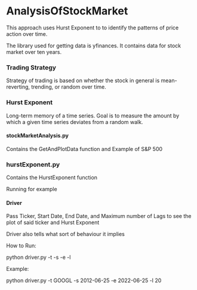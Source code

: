 # AnalysisOfStockMarket

This approach uses Hurst Exponent to to identify the patterns of price action over time. 

The library used for getting data is yfinances. It contains data for stock market over ten years.


### Trading Strategy
Strategy of trading is based on whether the stock in general is mean-reverting, trending, or random over time. 

### Hurst Exponent
Long-term memory of a time series. 
Goal is to measure the amount by which a given time series deviates from a random walk. 

#### stockMarketAnalysis.py
Contains the GetAndPlotData function and
Example of S&P 500

### hurstExponent.py
Contains the HurstExponent function

Running for example

#### Driver
Pass Ticker, Start Date, End Date, and Maximum number of Lags to see the plot of said ticker and Hurst Exponent

Driver also tells what sort of behaviour it implies

How to Run:

python driver.py -t <ticker> -s <start date in format YYYY-MM-DD> -e <end date in format YYYY-MM-DD> -l <maxlag>

Example:

python driver.py -t GOOGL -s 2012-06-25 -e 2022-06-25 -l 20